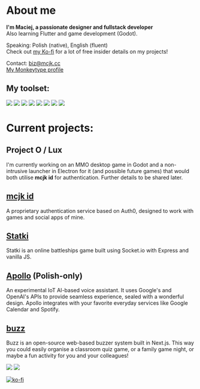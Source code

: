 # About me
**I'm Maciej, a passionate designer and fullstack developer**<br>
Also learning Flutter and game development (Godot).

Speaking: Polish (native), English (fluent)<br>
Check out [my Ko-fi](https://ko-fi.com/maciejkag) for a lot of free insider details on my projects!

Contact: biz@mcjk.cc<br>
[My Monkeytype profile](https://monkeytype.com/profile/maciejkag)<br>

## My toolset:
![](https://img.shields.io/badge/JavaScript-F7DF1E.svg?style=for-the-badge&logo=JavaScript&logoColor=black) ![](https://img.shields.io/badge/Node.js-339933.svg?style=for-the-badge&logo=nodedotjs&logoColor=white) ![](https://img.shields.io/badge/Express-000000.svg?style=for-the-badge&logo=Express&logoColor=white) ![](https://img.shields.io/badge/Next.js-000000.svg?style=for-the-badge&logo=nextdotjs&logoColor=white) ![](https://img.shields.io/badge/Electron-47848F.svg?style=for-the-badge&logo=Electron&logoColor=white) ![](https://img.shields.io/badge/Python-3776AB.svg?style=for-the-badge&logo=Python&logoColor=white) ![](https://img.shields.io/badge/Flask-000000.svg?style=for-the-badge&logo=Flask&logoColor=white) ![](https://img.shields.io/badge/PHP-777BB4.svg?style=for-the-badge&logo=PHP&logoColor=white)

# Current projects:

## Project O / Lux
I'm currently working on an MMO desktop game in Godot and a non-intrusive launcher in Electron for it (and possible future games) that would both utilise **mcjk id** for authentication. Further details to be shared later.

## [mcjk id](https://id.mcjk.cc/)
A proprietary authentication service based on Auth0, designed to work with games and social apps of mine.

## [Statki](https://statki.mcjk.cc/)
Statki is an online battleships game built using Socket.io with Express and vanilla JS.

## [Apollo](https://github.com/77-co/Apollo/) (Polish-only)
An experimental IoT AI-based voice assistant. It uses Google's and OpenAI's APIs to provide seamless experience, sealed with a wonderful design. Apollo integrates with your favorite everyday services like Google Calendar and Spotify.

## [buzz](https://github.com/MaciejkaG/buzz/)
Buzz is an open-source web-based buzzer system built in Next.js. This way you could easily organise a classroom quiz game, or a family game night, or maybe a fun activity for you and your colleagues!

![](https://github-readme-stats.vercel.app/api?username=MaciejkaG&show_icons=true&theme=transparent) ![](https://github-readme-stats.vercel.app/api/top-langs/?username=MaciejkaG&layout=donut&theme=transparent)

[![ko-fi](https://ko-fi.com/img/githubbutton_sm.svg)](https://ko-fi.com/Z8Z8OQF2R)
